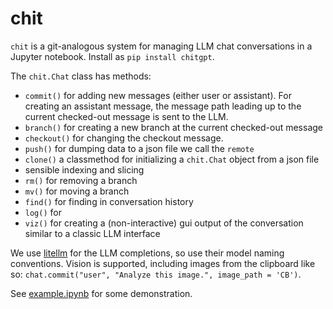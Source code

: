 # chit

`chit` is a git-analogous system for managing LLM chat conversations in a Jupyter notebook. Install as `pip install chitgpt`.

The `chit.Chat` class has methods:

- `commit()` for adding new messages (either user or assistant). For creating an assistant message, the message path leading up to the current checked-out message is sent to the LLM.
- `branch()` for creating a new branch at the current checked-out message
- `checkout()` for changing the checkout message. 
- `push()` for dumping data to a json file we call the `remote`
- `clone()` a classmethod for initializing a `chit.Chat` object from a json file
- sensible indexing and slicing
- `rm()` for removing a branch
- `mv()` for moving a branch
- `find()` for finding in conversation history
- `log()` for 
- `viz()` for creating a (non-interactive) gui output of the conversation similar to a classic LLM interface

We use [litellm](https://github.com/BerriAI/litellm) for the LLM completions, so use their model naming conventions. Vision is supported, including images from the clipboard like so: `chat.commit("user", "Analyze this image.", image_path = 'CB')`.

See [example.ipynb](example.ipynb) for some demonstration. 